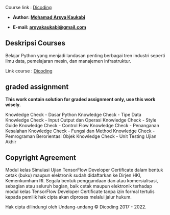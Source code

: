 Course link : [Dicoding][1]

- **Author: [Mohamad Arsya Kaukabi][2]**

- **E-mail: arsyakaukabi@gmail.com**

## Deskripsi Courses ##
Belajar Python yang menjadi landasan penting berbagai tren industri seperti ilmu data, pemelajaran mesin, dan manajemen infrastruktur.

Link course : [Dicoding][1]

[1]:https://www.dicoding.com/academies/86
[2]:https://www.instagram.com/arsyakaukabi/

## graded assignment ##
**This work contain solution for graded assignment only, use this work wisely.**

Knowledge Check - Dasar Python
Knowledge Check - Tipe Data
Knowledge Check - Input Output dan Operasi
Knowledge Check - Style Guide
Knowledge Check - Control Flow
Knowledge Check - Penanganan Kesalahan
Knowledge Check - Fungsi dan Method
Knowledge Check - Pemrograman Berorientasi Objek
Knowledge Check - Unit Testing
Ujian Akhir

## Copyright Agreement ##
Modul kelas Simulasi Ujian TensorFlow Developer Certificate dalam bentuk cetak (buku) maupun elektronik sudah didaftarkan ke Dirjen HKI, Kemenkumham RI. Segala bentuk penggandaan dan atau komersialisasi, sebagian atau seluruh bagian, baik cetak maupun elektronik terhadap modul kelas TensorFlow Developer Certificate tanpa izin formal tertulis kepada pemilik hak cipta akan diproses melalui jalur hukum.

Hak cipta dilindungi oleh Undang-undang © Dicoding 2017 - 2022.